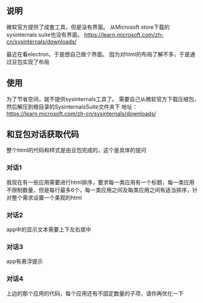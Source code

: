 ## 说明
微软官方提供了成套工具，但是没有界面。
从Microsoft store下载的sysinternals suite也没有界面。
https://learn.microsoft.com/zh-cn/sysinternals/downloads/

最近在看electron，于是想自己做个界面。
因为对html的布局了解不多，于是通过豆包实现了布局

## 使用
为了节省空间，就不提供sysinternals工具了。
需要自己从微软官方下载压缩包，然后解压到根目录的SysinternalsSuite文件夹下
地址：https://learn.microsoft.com/zh-cn/sysinternals/downloads/

## 和豆包对话获取代码
整个html的代码和样式是由豆包完成的，这个是具体的提问

### 对话1
我现在有一些应用需要进行html排序，要求每一类应用有一个标题，每一类应用不限制数量，但是每行最多6个，每一类应用之间及每类应用之间有适当排序，针对整个需求设置一个美观的html

### 对话2
app中的显示文本需要上下左右居中

### 对话3
app有悬浮提示

### 对话4
上边的那个应用的代码，每个应用还有不固定数量的子项，请你再优化一下